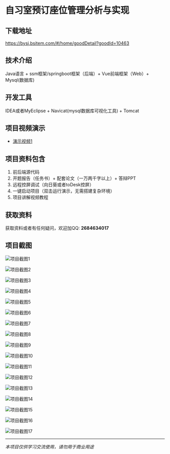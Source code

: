 # 自习室预订座位管理分析与实现

## 下载地址
https://bysj.bsitem.com/#/home/goodDetail?goodId=10463

## 技术介绍
Java语言 + ssm框架/springboot框架（后端）+ Vue前端框架（Web）+ Mysql(数据库)

## 开发工具
IDEA或者MyEclipse + Navicat(mysql数据库可视化工具) + Tomcat

## 项目视频演示
- [演示视频1](https://graduation-images.oss-cn-beijing.aliyuncs.com/videos/828%E5%A5%97ssm%E5%BD%95%E5%83%8F/10463_ssm307%E8%87%AA%E4%B9%A0%E5%AE%A4%E9%A2%84%E8%AE%A2%E5%BA%A7%E4%BD%8D%E7%AE%A1%E7%90%86%E5%88%86%E6%9E%90%E4%B8%8E%E5%AE%9E%E7%8E%B0%2Bvue%E5%BD%95%E5%83%8F.mp4)

## 项目资料包含
1. 前后端源代码
2. 开题报告（任务书）+ 配套论文（一万两千字以上）+ 答辩PPT
3. 远程控屏调试（向日葵或者toDesk控屏）
4. 一键启动项目（双击运行演示，无需搭建复杂环境）
5. 项目讲解视频教程

## 获取资料
获取资料或者有任何疑问，欢迎加QQ: **2684634017**

## 项目截图
![项目截图1](https://graduation-images.oss-cn-beijing.aliyuncs.com/图片/10463/毕设论坛项目主图.jpg)

![项目截图2](https://graduation-images.oss-cn-beijing.aliyuncs.com/图片/10463/1.png)

![项目截图3](https://graduation-images.oss-cn-beijing.aliyuncs.com/图片/10463/2.png)

![项目截图4](https://graduation-images.oss-cn-beijing.aliyuncs.com/图片/10463/3.png)

![项目截图5](https://graduation-images.oss-cn-beijing.aliyuncs.com/图片/10463/4.png)

![项目截图6](https://graduation-images.oss-cn-beijing.aliyuncs.com/图片/10463/5.png)

![项目截图7](https://graduation-images.oss-cn-beijing.aliyuncs.com/图片/10463/6.png)

![项目截图8](https://graduation-images.oss-cn-beijing.aliyuncs.com/图片/10463/7.png)

![项目截图9](https://graduation-images.oss-cn-beijing.aliyuncs.com/图片/10463/8.png)

![项目截图10](https://graduation-images.oss-cn-beijing.aliyuncs.com/图片/10463/9.png)

![项目截图11](https://graduation-images.oss-cn-beijing.aliyuncs.com/图片/10463/10.png)

![项目截图12](https://graduation-images.oss-cn-beijing.aliyuncs.com/图片/10463/11.png)

![项目截图13](https://graduation-images.oss-cn-beijing.aliyuncs.com/图片/10463/12.png)

![项目截图14](https://graduation-images.oss-cn-beijing.aliyuncs.com/图片/10463/13.png)

![项目截图15](https://graduation-images.oss-cn-beijing.aliyuncs.com/图片/10463/14.png)

![项目截图16](https://graduation-images.oss-cn-beijing.aliyuncs.com/图片/10463/15.png)

![项目截图17](https://graduation-images.oss-cn-beijing.aliyuncs.com/图片/10463/16.png)

---
*本项目仅供学习交流使用，请勿用于商业用途*
